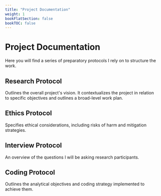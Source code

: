 ```yaml
---
title: "Project Documentation"
weight: 1
bookFlatSection: false
bookTOC: false
---
```


# Project Documentation
Here you will find a series of preparatory protocols I rely on to structure the work.

## Research Protocol
Outlines the overall project's vision. It contextualizes the project in relation to specific objectives and outlines a broad-level work plan.

## Ethics Protocol
Specifies ethical considerations, including risks of harm and mitigation strategies.

## Interview Protocol
An overview of the questions I will be asking research participants.

## Coding Protocol
Outlines the analytical objectives and coding strategy implemented to achieve them.

